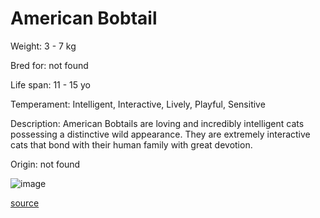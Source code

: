 # American Bobtail

Weight: 3 - 7 kg

Bred for: not found 

Life span: 11 - 15 yo

Temperament: Intelligent, Interactive, Lively, Playful, Sensitive

Description: American Bobtails are loving and incredibly intelligent cats possessing a distinctive wild appearance. They are extremely interactive cats that bond with their human family with great devotion.

Origin: not found

![image](https://cdn2.thecatapi.com/images/hBXicehMA.jpg)

[source](https://api.thecatapi.com/v1/breeds/abob)
